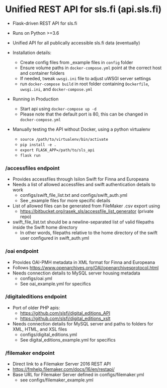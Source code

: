 # Unified REST API for sls.fi (api.sls.fi)
- Flask-driven REST API for sls.fi
- Runs on Python >=3.6
- Unified API for all publically accessible sls.fi data (eventually)
- Installation details:
    - Create config files from _example files in `config` folder
    - Ensure volume paths in `docker-compose.yml` point at the correct host and container folders
    - If needed, tweak `uwsgi.ini` file to adjust uWSGI server settings
    - run `docker-compose build` in root folder containing `Dockerfile`, `uwsgi.ini`, and `docker-compose.yml`
    
- Running in Production
    - Start api using `docker-compose up -d`
    - Please note that the default port is 80, this can be changed in `docker-compose.yml`
    
- Manually testing the API without Docker, using a python virtualenv
    - `source /path/to/virtualenv/bin/activate`
    - `pip install -e .`
    - `export FLASK_APP=/path/to/sls_api`
    - `flask run`
    
### /accessfiles endpoint
- Provides accessfiles through Isilon Swift for Finna and Europeana
- Needs a list of allowed accessfiles and swift authentication details to work
    - configs/swift_file_list.txt and configs/swift_auth.yml
    - See _example files for more specific details
- List of allowed files can be generated from FileMaker .csv export using
    - https://bitbucket.org/rasek_sls/accessfile_list_generator  (private repo)
- swift_file_list.txt should be a newline-separated list of valid filepaths inside the Swift home directory
    - In other words, filepaths relative to the home directory of the swift user configured in swift_auth.yml
    
### /oai endpoint
- Provides OAI-PMH metadata in XML format for Finna and Europeana
- Follows https://www.openarchives.org/OAI/openarchivesprotocol.html
- Needs connection details to MySQL server housing metadata
    - configs/oai.yml
    - See oai_example.yml for specifics
 
### /digitaleditions endpoint
- Port of older PHP apis:
    - https://github.com/slsfi/digital_editions_API 
    - https://github.com/slsfi/digital_editions_xslt
- Needs connection details for MySQL server and paths to folders for XML, HTML, and XSL files
    - configs/digital_editions.yml
    - See digital_editions_example.yml for specifics

### /filemaker endpoint
- Direct link to a Filemaker Server 2016 REST API
- https://fmhelp.filemaker.com/docs/16/en/restapi/
- Base URL for Filemaker Server defined in configs/filemaker.yml
    - see configs/filemaker_example.yml
